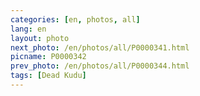 ```yaml
---
categories: [en, photos, all]
lang: en
layout: photo
next_photo: /en/photos/all/P0000341.html
picname: P0000342
prev_photo: /en/photos/all/P0000344.html
tags: [Dead Kudu]
---
```

